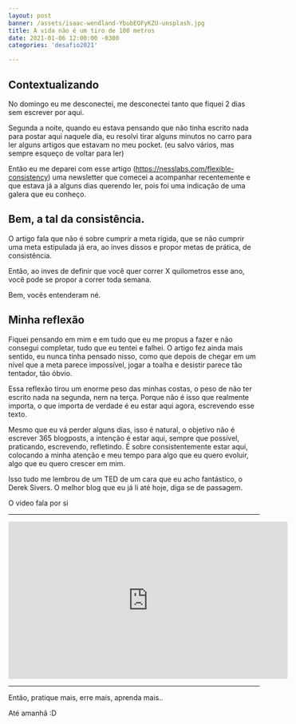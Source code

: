 ```yaml
---
layout: post
banner: /assets/isaac-wendland-YbubEOFyKZU-unsplash.jpg
title: A vida não é um tiro de 100 metros
date: 2021-01-06 12:00:00 -0300
categories: 'desafio2021'

---
```

## Contextualizando
No domingo eu me desconectei, me desconectei tanto que fiquei 2 dias sem escrever por aqui.

Segunda a noite, quando eu estava pensando que não tinha escrito nada para postar aqui naquele dia, eu resolvi tirar alguns minutos no carro para ler alguns artigos que estavam no meu pocket. (eu salvo vários, mas sempre esqueço de voltar para ler)

Então eu me deparei com esse artigo (https://nesslabs.com/flexible-consistency) uma newsletter que comecei a acompanhar recentemente e que estava já a alguns dias querendo ler, pois foi uma indicação de uma galera que eu conheço.

## Bem, a tal da consistência.

O artigo fala que não é sobre cumprir a meta rígida, que se não cumprir uma meta estipulada já era, ao inves dissos e propor metas de prática, de consistência.

Então, ao inves de definir que você quer correr X quilometros esse ano, você pode se propor a correr toda semana.

Bem, vocês entenderam né.

## Minha reflexão

Fiquei pensando em mim e em tudo que eu me propus a fazer e não consegui completar, tudo que eu tentei e falhei. O artigo fez ainda mais sentido, eu nunca tinha pensado nisso, como que depois de chegar em um nível que a meta parece impossível, jogar a toalha e desistir parece tão tentador, tão óbvio.

Essa reflexão tirou um enorme peso das minhas costas, o peso de não ter escrito nada na segunda, nem na terça. Porque não é isso que realmente importa, o que importa de verdade é eu estar aqui agora, escrevendo esse texto.

Mesmo que eu vá perder alguns dias, isso é natural, o objetivo não é escrever 365 blogposts, a intenção é estar aqui, sempre que possível, praticando, escrevendo, refletindo. É sobre consistentemente estar aqui, colocando a minha atenção e meu tempo para algo que eu quero evoluir, algo que eu quero crescer em mim.


Isso tudo me lembrou de um TED de um cara que eu acho fantástico, o Derek Sivers. O melhor blog que eu já li até hoje, diga se de passagem.

O video fala por si

-------

<iframe width="560" height="315" src="https://www.youtube.com/embed/pYTN7yVYbeg" frameborder="0" allow="accelerometer; autoplay; clipboard-write; encrypted-media; gyroscope; picture-in-picture" allowfullscreen></iframe>

---
Então, pratique mais, erre mais, aprenda mais..

Até amanhã :D
